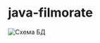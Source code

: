 # java-filmorate
![Схема БД](https://github.com/user-attachments/assets/8862d086-c414-4fb8-8f85-e303d5da0c06)

